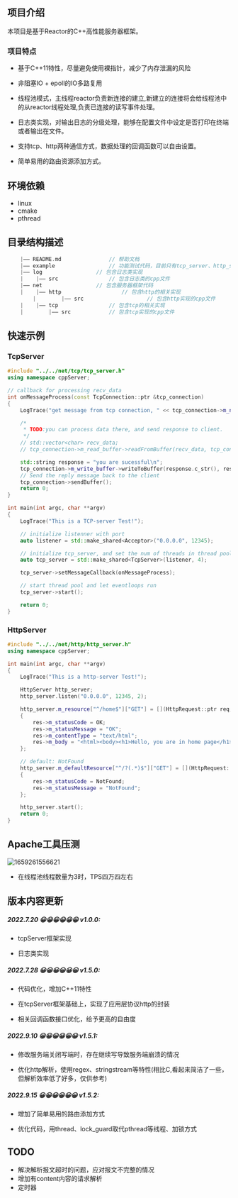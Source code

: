 ## 项目介绍

本项目是基于Reactor的C++高性能服务器框架。
### 项目特点
- 基于C++11特性，尽量避免使用裸指针，减少了内存泄漏的风险

- 非阻塞IO + epoll的IO多路复用

- 线程池模式，主线程reactor负责新连接的建立,新建立的连接将会给线程池中的从reactor线程处理,负责已连接的读写事件处理。

- 日志类实现，对输出日志的分级处理，能够在配置文件中设定是否打印在终端或者输出在文件。

- 支持tcp、http两种通信方式，数据处理的回调函数可以自由设置。

- 简单易用的路由资源添加方式。



## 环境依赖

- linux
- cmake
- pthread


## 目录结构描述

```C++
	|—— README.md 				// 帮助文档
	|—— example 				// 功能测试代码，目前只有tcp_server、http_server的运行测试
	|—— log					// 包含日志类实现
	|    |—— src				// 包含日志类的cpp文件
	|—— net					// 包含服务器框架代码
	|    |—— http			        // 包含http的相关实现
        |        |—— src             		// 包含http实现的cpp文件
	|    |—— tcp				// 包含tcp的相关实现
	|        |—— src			// 包含tcp实现的cpp文件
```

## 快速示例 
### TcpServer
```C++
#include "../../net/tcp/tcp_server.h"
using namespace cppServer;

// callback for processing recv_data
int onMessageProcess(const TcpConnection::ptr &tcp_connection)
{
    LogTrace("get message from tcp connection, " << tcp_connection->m_name);

    /*
     * TODO:you can process data there, and send response to client.
     */
    // std::vector<char> recv_data;
    // tcp_connection->m_read_buffer->readFromBuffer(recv_data, tcp_connection->m_read_buffer->readAble());

    std::string response = "you are sucessful\n";
    tcp_connection->m_write_buffer->writeToBuffer(response.c_str(), response.length());
    // Send the reply message back to the client
    tcp_connection->sendBuffer();
    return 0;
}

int main(int argc, char **argv)
{
    LogTrace("This is a TCP-server Test!");

    // initialize listenner with port
    auto listener = std::make_shared<Acceptor>("0.0.0.0", 12345);

    // initialize tcp_server, and set the num of threads in thread pool to handle connected fd.
    auto tcp_server = std::make_shared<TcpServer>(listener, 4);

    tcp_server->setMessageCallback(onMessageProcess);

    // start thread pool and let eventloops run
    tcp_server->start();

    return 0;
}

```
### HttpServer
```C++
#include "../../net/http/http_server.h"
using namespace cppServer;

int main(int argc, char **argv)
{
    LogTrace("This is a http-server Test!");

    HttpServer http_server;
    http_server.listen("0.0.0.0", 12345, 2);

    http_server.m_resource["^/home$"]["GET"] = [](HttpRequest::ptr req, HttpResponse::ptr res)
    {
        res->m_statusCode = OK;
        res->m_statusMessage = "OK";
        res->m_contentType = "text/html";
        res->m_body = "<html><body><h1>Hello, you are in home page</h1></body></html>";
    };

    // default: NotFound
    http_server.m_defaultResource["^/?(.*)$"]["GET"] = [](HttpRequest::ptr req, HttpResponse::ptr res)
    {
        res->m_statusCode = NotFound;
        res->m_statusMessage = "NotFound";
    };

    http_server.start();
    return 0;
}

```
## Apache工具压测
![1659261556621](https://user-images.githubusercontent.com/45566796/182021042-9975a245-903f-45ee-a22d-c4cb2a6e8407.png)


- 在线程池线程数量为3时，TPS四万四左右



## 版本内容更新

##### 2022.7.20 😀😀😀😀😀😀 v1.0.0:

- tcpServer框架实现

- 日志类实现

##### 2022.7.28 😀😀😀😀😀😀 v1.5.0:
- 代码优化，增加C++11特性

- 在tcpServer框架基础上，实现了应用层协议http的封装

- 相关回调函数接口优化，给予更高的自由度

##### 2022.9.10 😀😀😀😀😀😀 v1.5.1:
- 修改服务端关闭写端时，存在继续写导致服务端崩溃的情况

- 优化http解析，使用regex、stringstream等特性(相比C,看起来简洁了一些，但解析效率低了好多，仅供参考)

##### 2022.9.15 😀😀😀😀😀😀 v1.5.2:
- 增加了简单易用的路由添加方式

- 优化代码，用thread、lock_guard取代pthread等线程、加锁方式


## TODO
- 解决解析报文超时的问题，应对报文不完整的情况
- 增加有content内容的请求解析
- 定时器
